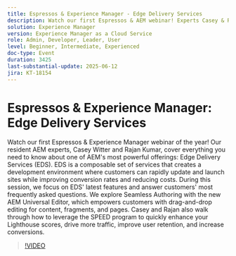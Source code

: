 ```yaml
---
title: Espressos & Experience Manager - Edge Delivery Services
description: Watch our first Espressos & AEM webinar! Experts Casey & Rajan cover Edge Delivery Services, Universal Editor, and SPEED to boost site speed, conversions, and ease of editing.
solution: Experience Manager
version: Experience Manager as a Cloud Service
role: Admin, Developer, Leader, User
level: Beginner, Intermediate, Experienced
doc-type: Event
duration: 3425
last-substantial-update: 2025-06-12
jira: KT-18154
---
```


# Espressos & Experience Manager: Edge Delivery Services

Watch our first Espressos & Experience Manager webinar of the year! Our resident AEM experts, Casey Witter and Rajan Kumar, cover everything you need to know about one of AEM's most powerful offerings: Edge Delivery Services (EDS). EDS is a composable set of services that creates a development environment where customers can rapidly update and launch sites while improving conversion rates and reducing costs. During this session, we focus on EDS' latest features and answer customers' most frequently asked questions. We explore Seamless Authoring with the new AEM Universal Editor, which empowers customers with drag-and-drop editing for content, fragments, and pages. Casey and Rajan also walk through how to leverage the SPEED program to quickly enhance your Lighthouse scores, drive more traffic, improve user retention, and increase conversions.

>[!VIDEO](https://video.tv.adobe.com/v/3459033/?learn=on&enablevpops)
